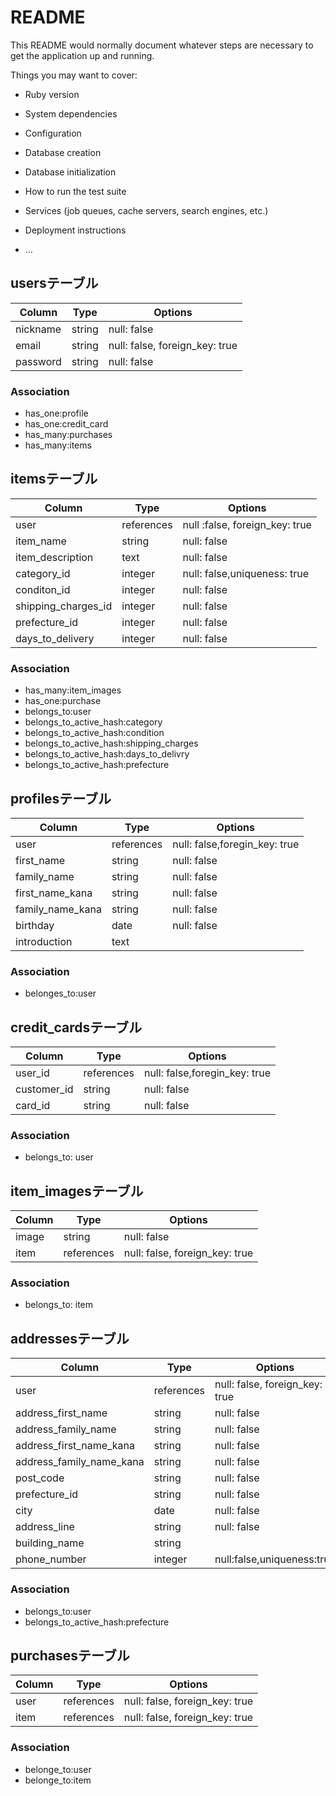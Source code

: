 # README

This README would normally document whatever steps are necessary to get the
application up and running.

Things you may want to cover:

* Ruby version

* System dependencies

* Configuration

* Database creation

* Database initialization

* How to run the test suite

* Services (job queues, cache servers, search engines, etc.)

* Deployment instructions

* ...

## usersテーブル

|Column|Type|Options|
|------|----|-------|
|nickname|string|null: false|
|email|string|null: false, foreign_key: true|
|password|string|null: false|

### Association
- has_one:profile
- has_one:credit_card
- has_many:purchases
- has_many:items

## itemsテーブル

|Column|Type|Options|
|------|----|-------|
|user|references|null :false, foreign_key: true|
|item_name|string|null: false|
|item_description|text|null: false|
|category_id|integer|null: false,uniqueness: true|
|conditon_id|integer|null: false|
|shipping_charges_id|integer|null: false|
|prefecture_id|integer|null: false|
|days_to_delivery|integer|null: false|

### Association
- has_many:item_images
- has_one:purchase
- belongs_to:user
- belongs_to_active_hash:category
- belongs_to_active_hash:condition
- belongs_to_active_hash:shipping_charges
- belongs_to_active_hash:days_to_delivry
- belongs_to_active_hash:prefecture

## profilesテーブル

|Column|Type|Options|
|------|----|-------|
|user|references|null: false,foregin_key: true|
|first_name|string|null: false|
|family_name|string|null: false|
|first_name_kana|string|null: false|
|family_name_kana|string|null: false|
|birthday|date|null: false|
|introduction|text||

### Association
- belonges_to:user

## credit_cardsテーブル

|Column|Type|Options|
|------|----|-------|
|user_id|references|null: false,foregin_key: true|
|customer_id|string|null: false|
|card_id|string|null: false|


### Association
- belongs_to: user

## item_imagesテーブル

|Column|Type|Options|
|------|----|-------|
|image|string|null: false|
|item|references|null: false, foreign_key: true|

### Association
- belongs_to: item


## addressesテーブル

|Column|Type|Options|
|------|----|-------|
|user|references|null: false, foreign_key: true|
|address_first_name|string| null: false|
|address_family_name|string|null: false|
|address_first_name_kana|string|null: false|
|address_family_name_kana|string|null: false|
|post_code|string|null: false|
|prefecture_id|string|null: false|
|city|date|null: false|
|address_line|string|null: false|
|building_name|string||
|phone_number|integer|null:false,uniqueness:true|

### Association
- belongs_to:user
- belongs_to_active_hash:prefecture

## purchasesテーブル

|Column|Type|Options|
|------|----|-------|
|user|references|null: false, foreign_key: true|
|item|references|null: false, foreign_key: true|

### Association
- belonge_to:user
- belonge_to:item

